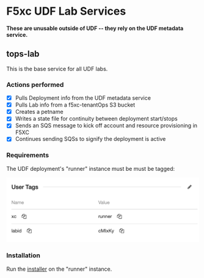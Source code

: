 # F5xc UDF Lab Services

**These are unusable outside of UDF -- they rely on the UDF metadata service.**

## tops-lab
This is the base service for all UDF labs.

### Actions performed
- [X] Pulls Deployment info from the UDF metadata service
- [X] Pulls Lab info from a f5xc-tenantOps S3 bucket
- [X] Creates a petname
- [X] Writes a state file for continuity between deployment start/stops
- [X] Sends an SQS message to kick off account and resource provisioning in F5XC
- [X] Continues sending SQSs to signify the deployment is active

### Requirements
The UDF deployment's "runner" instance must be must be tagged:

<img src="./images/tags.png" alt="tags" width="512"/>

### Installation
Run the [installer](./lab/tops_lab_install.sh) on the "runner" instance.



